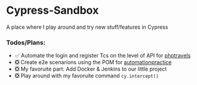 # Cypress-Sandbox
A place where I play around  and try new stuff/features in Cypress

### Todos/Plans:
* ✅ Automate the login and register Tcs on the level of API for [phptravels](https://phptravels.net/)
* ❎ Create e2e scenarions using the POM for [automationpractice](http://automationpractice.com/index.php)
* ❎ My favoruite part: Add Docker & Jenkins to our little project
* ❎ Play around with my favoruite command `cy.intercept()`
